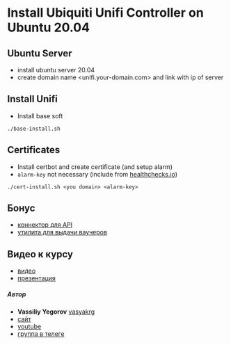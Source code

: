 # Install Ubiquiti Unifi Controller on Ubuntu 20.04

## Ubuntu Server
- install ubuntu server 20.04
- create domain name <unifi.your-domain.com> and link with ip of server

## Install Unifi

- Install base soft
```
./base-install.sh
```

## Certificates

- Install certbot and create certificate (and setup alarm)
- `alarm-key` not necessary (include from [healthchecks.io](https://healthchecks.io))

```
./cert-install.sh <you domain> <alarm-key>
```


## Бонус
- [коннектор для API](bonus/pingen-connector/README.md)
- [утилита для выдачи ваучеров](bonus/pingen-executor/README.md)

## Видео к курсу
- [видео](https://youtu.be/V9wPixm8iyc)
- [презентация](https://drive.google.com/file/d/1BYhYtjVdPCbBO-vtPyotYhay2IWOPiZ4/view?usp=sharing)

##### Автор
- **Vassiliy Yegorov** [vasyakrg](https://github.com/vasyakrg)
- [сайт](https://vk.com/realmanual)
- [youtube](https://youtube.com/realmanual)
- [группа в телеге](https://t.me/realmanual_group)
